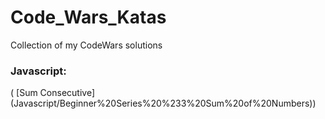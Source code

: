 # Code_Wars_Katas

Collection of my CodeWars solutions

### Javascript:

( [Sum Consecutive] (Javascript/Beginner%20Series%20%233%20Sum%20of%20Numbers))